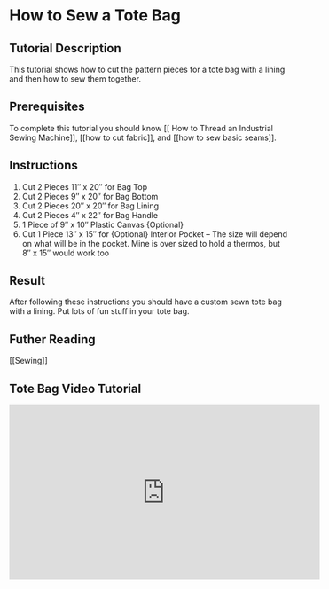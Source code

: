 # How to Sew a Tote Bag
## Tutorial Description
This tutorial shows how to cut the pattern pieces for a tote bag with a lining and then how to sew them together.
## Prerequisites
To complete this tutorial you should know [[ How to Thread an Industrial Sewing Machine]], [[how to cut fabric]], and [[how to sew basic seams]].
## Instructions
1. Cut 2 Pieces 11″ x 20″ for Bag Top
2. Cut 2 Pieces 9″ x 20″ for Bag Bottom
3. Cut 2 Pieces 20″ x 20″ for Bag Lining
4. Cut 2 Pieces 4″ x 22″ for Bag Handle
5. 1 Piece of 9″ x 10″ Plastic Canvas {Optional}
6. Cut 1 Piece 13″ x 15″ for {Optional} Interior Pocket – The size will depend on what will be in the pocket. Mine is over sized to hold a thermos, but 8″ x 15″ would work too
## Result
After following these instructions you should have a custom sewn tote bag with a lining. Put lots of fun stuff in your tote bag.
## Futher Reading
[[Sewing]]

## Tote Bag Video Tutorial
<div class="responsive-iframe-container"><iframe width="560" height="315" src="https://www.youtube.com/embed/826t3yvck6c" title="YouTube video player" frameborder="0" allow="accelerometer; autoplay; clipboard-write; encrypted-media; gyroscope; picture-in-picture" allowfullscreen></iframe></div>